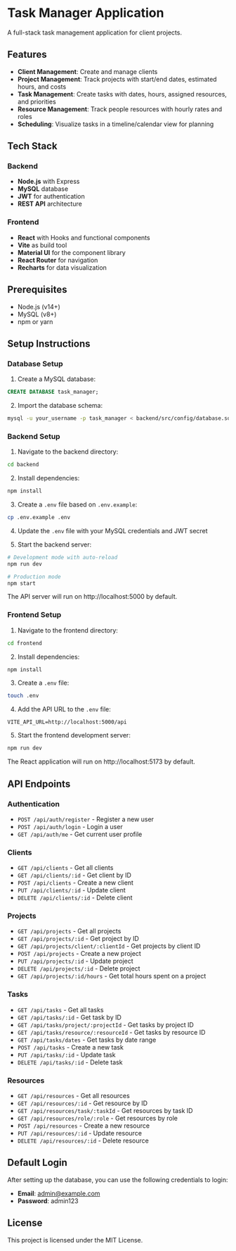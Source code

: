 # Task Manager Application

A full-stack task management application for client projects.

## Features

- **Client Management**: Create and manage clients
- **Project Management**: Track projects with start/end dates, estimated hours, and costs
- **Task Management**: Create tasks with dates, hours, assigned resources, and priorities
- **Resource Management**: Track people resources with hourly rates and roles
- **Scheduling**: Visualize tasks in a timeline/calendar view for planning

## Tech Stack

### Backend
- **Node.js** with Express
- **MySQL** database
- **JWT** for authentication
- **REST API** architecture

### Frontend
- **React** with Hooks and functional components
- **Vite** as build tool
- **Material UI** for the component library
- **React Router** for navigation
- **Recharts** for data visualization

## Prerequisites

- Node.js (v14+)
- MySQL (v8+)
- npm or yarn

## Setup Instructions

### Database Setup

1. Create a MySQL database:
```sql
CREATE DATABASE task_manager;
```

2. Import the database schema:
```bash
mysql -u your_username -p task_manager < backend/src/config/database.sql
```

### Backend Setup

1. Navigate to the backend directory:
```bash
cd backend
```

2. Install dependencies:
```bash
npm install
```

3. Create a `.env` file based on `.env.example`:
```bash
cp .env.example .env
```

4. Update the `.env` file with your MySQL credentials and JWT secret

5. Start the backend server:
```bash
# Development mode with auto-reload
npm run dev

# Production mode
npm start
```

The API server will run on http://localhost:5000 by default.

### Frontend Setup

1. Navigate to the frontend directory:
```bash
cd frontend
```

2. Install dependencies:
```bash
npm install
```

3. Create a `.env` file:
```bash
touch .env
```

4. Add the API URL to the `.env` file:
```
VITE_API_URL=http://localhost:5000/api
```

5. Start the frontend development server:
```bash
npm run dev
```

The React application will run on http://localhost:5173 by default.

## API Endpoints

### Authentication
- `POST /api/auth/register` - Register a new user
- `POST /api/auth/login` - Login a user
- `GET /api/auth/me` - Get current user profile

### Clients
- `GET /api/clients` - Get all clients
- `GET /api/clients/:id` - Get client by ID
- `POST /api/clients` - Create a new client
- `PUT /api/clients/:id` - Update client
- `DELETE /api/clients/:id` - Delete client

### Projects
- `GET /api/projects` - Get all projects
- `GET /api/projects/:id` - Get project by ID
- `GET /api/projects/client/:clientId` - Get projects by client ID
- `POST /api/projects` - Create a new project
- `PUT /api/projects/:id` - Update project
- `DELETE /api/projects/:id` - Delete project
- `GET /api/projects/:id/hours` - Get total hours spent on a project

### Tasks
- `GET /api/tasks` - Get all tasks
- `GET /api/tasks/:id` - Get task by ID
- `GET /api/tasks/project/:projectId` - Get tasks by project ID
- `GET /api/tasks/resource/:resourceId` - Get tasks by resource ID
- `GET /api/tasks/dates` - Get tasks by date range
- `POST /api/tasks` - Create a new task
- `PUT /api/tasks/:id` - Update task
- `DELETE /api/tasks/:id` - Delete task

### Resources
- `GET /api/resources` - Get all resources
- `GET /api/resources/:id` - Get resource by ID
- `GET /api/resources/task/:taskId` - Get resources by task ID
- `GET /api/resources/role/:role` - Get resources by role
- `POST /api/resources` - Create a new resource
- `PUT /api/resources/:id` - Update resource
- `DELETE /api/resources/:id` - Delete resource

## Default Login

After setting up the database, you can use the following credentials to login:

- **Email**: admin@example.com
- **Password**: admin123

## License

This project is licensed under the MIT License.
